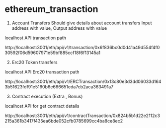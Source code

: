 # ethereum_transaction

1) Account Transfers
Should give details about account transfers
Input address with value,
Output address with value

localhost API transaction path

http://localhost:3001/eth/api/v1/transaction/0x6f836bc0d0d41a49d554f4f030592f06d59607971e59bf885ccf18f6f13145a1

2) Erc20 Token transfers

localhost API Erc20 transaction path

http://localhost:3001/eth/api/v1/ERCTransaction/0x13c80e3d3dd06033d1643b51623fdf91e5160b6e666651eda7cb2aca363491a7

3) Contract execution (Extra , Bonus)

localhost API for get contract details

http://localhost:3001/eth/api/v1/contractTransaction/0x824b5b1d22e2112c3215a361b3417f435ea6bde052cfb0785699cc4ba8ce8ec2
